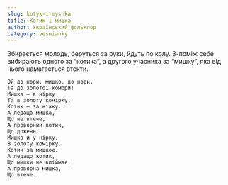 ```yaml
---
slug: kotyk-i-myshka
title: Котик і мишка
author: Український фольклор
category: vesnianky
---
```

Збирається молодь, беруться за руки, йдуть по колу. З-поміж себе вибирають одного за “котика”, а другого учасника за
“мишку”, яка від нього намагається втекти.

```
Ой до нори, мишко, до нори.
Та до золотої комори!
Мишка — в нірку
Та в золоту комірку,
Котик — за ніжку.
А ледащо мишка,
Що не втече,
А проворний котик,
Що дожене.
Мишка й у нірку,
В золоту комірку.
Котик за мишкою.
А ледащо котик,
Що мишки не впіймає,
А проворна мишка,
Що втече.
```
